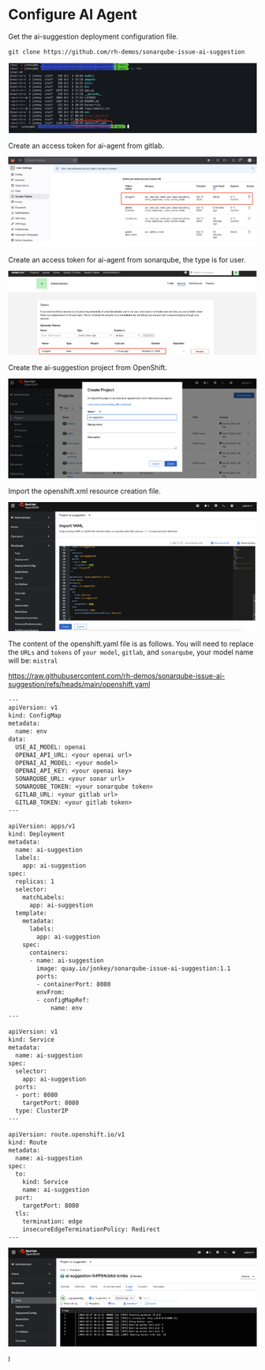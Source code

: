 # Configure AI Agent

Get the ai-suggestion deployment configuration file.

```
git clone https://github.com/rh-demos/sonarqube-issue-ai-suggestion
```

![image-20241030214738243](assets/4-4-configure-ai-agent/image-20241030214738243.png)

Create an access token for ai-agent from gitlab.

![image-20241030214818318](assets/4-4-configure-ai-agent/image-20241030214818318.png)

Create an access token for ai-agent from sonarqube, the type is for user.

![image-20241030214916308](assets/4-4-configure-ai-agent/image-20241030214916308.png)

Create the ai-suggestion project from OpenShift.

![image-20241030214940862](assets/4-4-configure-ai-agent/image-20241030214940862.png)

Import the openshift.xml resource creation file.

![image-20241030215016106](assets/4-4-configure-ai-agent/image-20241030215016106.png)

The content of the openshift.yaml file is as follows. You will need to replace the `URLs` and `tokens` of `your model`, `gitlab`, and `sonarqube`, your model name will be: `mistral` 

https://raw.githubusercontent.com/rh-demos/sonarqube-issue-ai-suggestion/refs/heads/main/openshift.yaml

```
---
apiVersion: v1
kind: ConfigMap
metadata:
  name: env
data:
  USE_AI_MODEL: openai
  OPENAI_API_URL: <your openai url>
  OPENAI_AI_MODEL: <your model>
  OPENAI_API_KEY: <your openai key>
  SONARQUBE_URL: <your sonar url>
  SONARQUBE_TOKEN: <your sonarqube token>
  GITLAB_URL: <your gitlab url>
  GITLAB_TOKEN: <your gitlab token>
---

apiVersion: apps/v1
kind: Deployment
metadata:
  name: ai-suggestion
  labels:
    app: ai-suggestion
spec:
  replicas: 1
  selector:
    matchLabels:
      app: ai-suggestion
  template:
    metadata:
      labels:
        app: ai-suggestion
    spec:
      containers:
      - name: ai-suggestion
        image: quay.io/jonkey/sonarqube-issue-ai-suggestion:1.1
        ports:
        - containerPort: 8080
        envFrom:
        - configMapRef:
            name: env
---

apiVersion: v1
kind: Service
metadata:
  name: ai-suggestion
spec:
  selector:
    app: ai-suggestion
  ports:
  - port: 8080
    targetPort: 8080
  type: ClusterIP
---

apiVersion: route.openshift.io/v1
kind: Route
metadata:
  name: ai-suggestion
spec:
  to:
    kind: Service
    name: ai-suggestion
  port:
    targetPort: 8080
  tls:
    termination: edge
    insecureEdgeTerminationPolicy: Redirect
---

```

![image-20241030215219308](assets/4-4-configure-ai-agent/image-20241030215219308.png)

l
